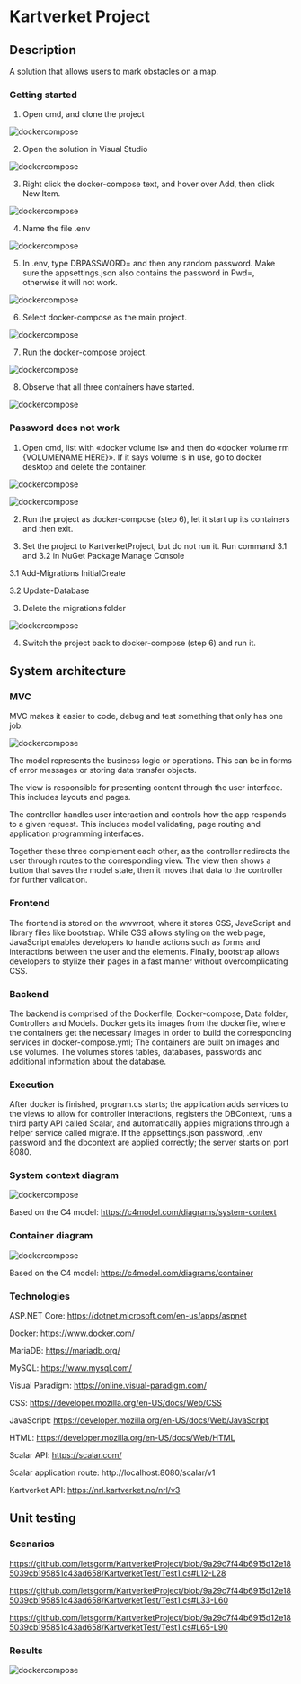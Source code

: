 # Kartverket Project

## Description
A solution that allows users to mark obstacles on a map.

### Getting started


1. Open cmd, and clone the project


![dockercompose](images/cmd1.png)


2. Open the solution in Visual Studio


![dockercompose](images/solution2.png)


3. Right click the docker-compose text, and hover over Add, then click New Item.


![dockercompose](images/add3.png)


4. Name the file .env


![dockercompose](images/env4.png)


5. In .env, type DBPASSWORD= and then any random password. Make sure the appsettings.json also contains the password in Pwd=, otherwise it will not work.


![dockercompose](images/apppass5.png)

6. Select docker-compose as the main project.


![dockercompose](images/selectdockercompose8.png)


7. Run the docker-compose project.


![dockercompose](images/rundockercompose9.png)


8. Observe that all three containers have started.


![dockercompose](images/observedockercompose10.png)


### Password does not work

1. Open cmd, list with «docker volume ls» and then do «docker volume rm {VOLUMENAME HERE}». If it says volume is in use, go to docker desktop and delete the container.


![dockercompose](images/volume6.png)


![dockercompose](images/deletecompose7.png)


2. Run the project as docker-compose (step 6), let it start up its containers and then exit.


3. Set the project to KartverketProject, but do not run it. Run command 3.1 and 3.2 in NuGet Package Manage Console

3.1 Add-Migrations InitialCreate

3.2 Update-Database


3. Delete the migrations folder


![dockercompose](images/migrations15.png)


4. Switch the project back to docker-compose (step 6) and run it. 


## System architecture

### MVC

MVC makes it easier to code, debug and test something that only has one job.

![dockercompose](images/mvc14.png)

The model represents the business logic or operations. This can be in forms of error messages or storing data transfer objects. 

The view is responsible for presenting content through the user interface. This includes layouts and pages.

The controller handles user interaction and controls how the app responds to a given request. This includes model validating, page routing and application programming interfaces.

Together these three complement each other, as the controller redirects the user through routes to the corresponding view. The view then shows a button that saves the model state, then it moves that data to the controller for further validation.


### Frontend

The frontend is stored on the wwwroot, where it stores CSS, JavaScript and library files like bootstrap. While CSS allows styling on the web page, JavaScript enables developers to handle actions such as forms and interactions between the user and the elements. Finally, bootstrap allows developers to stylize their pages in a fast manner without overcomplicating CSS. 


### Backend

The backend is comprised of the Dockerfile, Docker-compose, Data folder, Controllers and Models. Docker gets its images from the dockerfile, where the containers get the necessary images in order to build the corresponding services in docker-compose.yml; The containers are built on images and use volumes. The volumes stores tables, databases, passwords and additional information about the database. 


### Execution

After docker is finished, program.cs starts; the application adds services to the views to allow for controller interactions, registers the DBContext, runs a third party API called Scalar, and automatically applies migrations through a helper service called migrate. If the appsettings.json password, .env password and the dbcontext are applied correctly; the server starts on port 8080.

### System context diagram

![dockercompose](images/systemcontextdiagram11.png)

Based on the C4 model: https://c4model.com/diagrams/system-context

### Container diagram

![dockercompose](images/containerdiagram12.png)

Based on the C4 model: https://c4model.com/diagrams/container

### Technologies

ASP.NET Core: https://dotnet.microsoft.com/en-us/apps/aspnet

Docker: https://www.docker.com/

MariaDB: https://mariadb.org/

MySQL: https://www.mysql.com/

Visual Paradigm: https://online.visual-paradigm.com/

CSS: https://developer.mozilla.org/en-US/docs/Web/CSS

JavaScript: https://developer.mozilla.org/en-US/docs/Web/JavaScript

HTML: https://developer.mozilla.org/en-US/docs/Web/HTML

Scalar API: https://scalar.com/ 

Scalar application route: http://localhost:8080/scalar/v1

Kartverket API: https://nrl.kartverket.no/nrl/v3

## Unit testing

### Scenarios

https://github.com/letsgorm/KartverketProject/blob/9a29c7f44b6915d12e185039cb195851c43ad658/KartverketTest/Test1.cs#L12-L28

https://github.com/letsgorm/KartverketProject/blob/9a29c7f44b6915d12e185039cb195851c43ad658/KartverketTest/Test1.cs#L33-L60

https://github.com/letsgorm/KartverketProject/blob/9a29c7f44b6915d12e185039cb195851c43ad658/KartverketTest/Test1.cs#L65-L90

### Results
 
![dockercompose](images/unittesting13.png)
